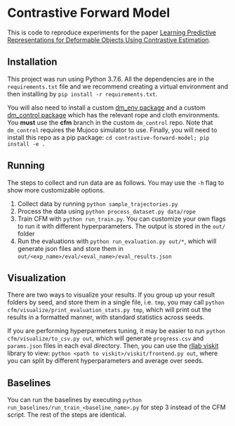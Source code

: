 # Contrastive Forward Model

This is code to reproduce experiments for the paper [Learning Predictive Representations for Deformable Objects Using Contrastive Estimation](https://arxiv.org/abs/2003.05436).

## Installation
This project was run using Python 3.7.6. All the dependencies are in the `requirements.txt` file and we recommend creating a virtual environment and then installing by `pip install -r requirements.txt`.

You will also need to install a custom [dm_env package](https://github.com/wilson1yan/dm_env) and a custom [dm_control package](https://github.com/wilson1yan/dm_control/tree/cfm) which has the relevant rope and cloth environments. You **must** use the **cfm** branch in the custom `dm_control` repo. Note that `dm_control` requires the Mujoco simulator to use.  Finally, you will need to install this repo as a pip package: `cd contrastive-forward-model; pip install -e .`

## Running
The steps to collect and run data are as follows. You may use the `-h` flag to show more customizable options.
1. Collect data by running `python sample_trajectories.py`
2. Process the data using `python process_dataset.py data/rope`
3. Train CFM with `python run_train.py`. You can customize your own flags to run it with different hyperparameters. The output is stored in the `out/` folder
4. Run the evaluations with `python run_evaluation.py out/*`, which will generate json files and store them in `out/<exp_name>/eval/<eval_name>/eval_results.json`

## Visualization
There are two ways to visualize your results. If you group up your result folders by seed, and store them in a single file, i.e. `tmp`, you may call `python cfm/visualize/print_evaluation_stats.py tmp`, which will print out the results in a formatted manner, with standard statistics across seeds.

If you are performing hyperparmeters tuning, it may be easier to run `python cfm/visualize/to_csv.py out`, which will generate `progress.csv` and `params.json` files in each eval directory. Then, you can use the [rllab viskit](https://github.com/vitchyr/viskit) library to view: `python <path to viskit>/viskit/frontend.py out`, where you can split by different hyperparameters and average over seeds.

## Baselines
You can run the baselines by executing `python run_baselines/run_train_<baseline_name>.py` for step 3 instead of the CFM script. The rest of the steps are identical.
